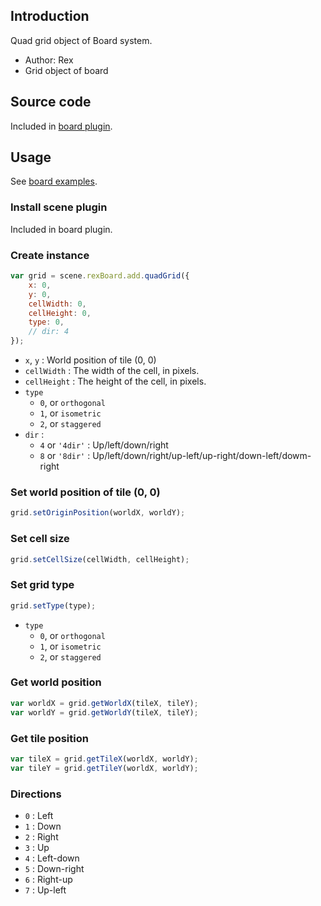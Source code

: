 ## Introduction

Quad grid object of Board system.

- Author: Rex
- Grid object of board

## Source code

Included in [board plugin](board.md#source-code).

## Usage

See [board examples](board.md#usage).

### Install scene plugin

Included in board plugin.

### Create instance

```javascript
var grid = scene.rexBoard.add.quadGrid({
    x: 0,
    y: 0,
    cellWidth: 0,
    cellHeight: 0,
    type: 0,
    // dir: 4
});
```

- `x`, `y` : World position of tile (0, 0)
- `cellWidth` : The width of the cell, in pixels.
- `cellHeight` : The height of the cell, in pixels.
- `type`
    - `0`, or `orthogonal`
    - `1`, or `isometric`
    - `2`, or `staggered`
- `dir` :
    - `4` or `'4dir'` : Up/left/down/right
    - `8` or `'8dir'` : Up/left/down/right/up-left/up-right/down-left/dowm-right

### Set world position of tile (0, 0)

```javascript
grid.setOriginPosition(worldX, worldY);
```

### Set cell size

```javascript
grid.setCellSize(cellWidth, cellHeight);
```

### Set grid type

```javascript
grid.setType(type);
```

- `type`
    - `0`, or `orthogonal`
    - `1`, or `isometric`
    - `2`, or `staggered`

### Get world position

```javascript
var worldX = grid.getWorldX(tileX, tileY);
var worldY = grid.getWorldY(tileX, tileY);
```

### Get tile position

```javascript
var tileX = grid.getTileX(worldX, worldY);
var tileY = grid.getTileY(worldX, worldY);
```

### Directions

- `0` : Left
- `1` : Down
- `2` : Right
- `3` : Up
- `4` : Left-down
- `5` : Down-right
- `6` : Right-up
- `7` : Up-left